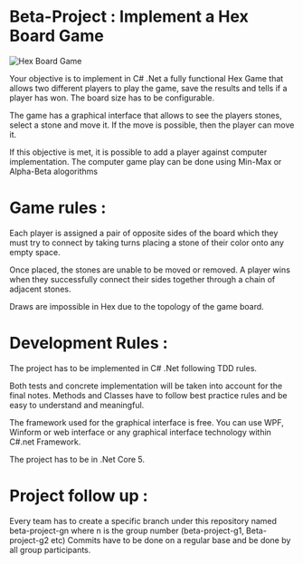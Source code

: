 # Beta-Project : Implement a Hex Board Game

![Hex Board Game](https://upload.wikimedia.org/wikipedia/commons/3/38/Hex-board-11x11-%282%29.jpg)

Your objective is to implement in C# .Net a fully functional Hex Game that allows two different players to play the game, save the results and tells if a player has won.
The board size has to be configurable.

The game has a graphical interface that allows to see the players stones, select a stone and move it. If the move is possible, then the player can move it.

If this objective is met, it is possible to add a player against computer implementation. The computer game play can be done using Min-Max or Alpha-Beta alogorithms

# Game rules :

Each player is assigned a pair of opposite sides of the board which they must try to connect by taking turns placing a stone of their color onto any empty space. 

Once placed, the stones are unable to be moved or removed. A player wins when they successfully connect their sides together through a chain of adjacent stones. 

Draws are impossible in Hex due to the topology of the game board. 

# Development Rules :

The project has to be implemented in C# .Net following TDD rules. 

Both tests and concrete implementation will be taken into account for the final notes. Methods and Classes have to follow best practice rules and be easy to understand and meaningful.

The framework used for the graphical interface is free. You can use WPF, Winform or web interface or any graphical interface technology within C#.net Framework.

The project has to be in .Net Core 5.

# Project follow up :

Every team has to create a specific branch under this repository named beta-project-gn where n is the group number (beta-project-g1, Beta-project-g2 etc)
Commits have to be done on a regular base and be done by all group participants.

